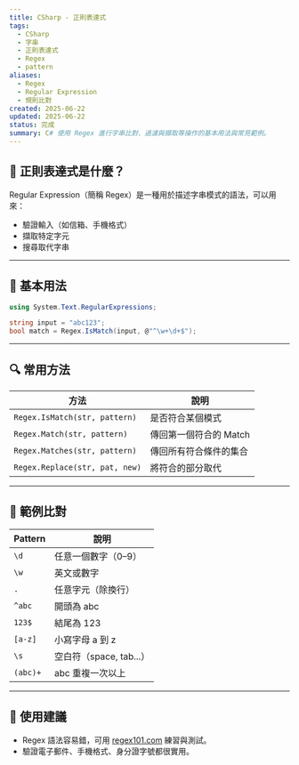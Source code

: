 ```yaml
---
title: CSharp - 正則表達式
tags:
  - CSharp
  - 字串
  - 正則表達式
  - Regex
  - pattern
aliases:
  - Regex
  - Regular Expression
  - 規則比對
created: 2025-06-22
updated: 2025-06-22
status: 完成
summary: C# 使用 Regex 進行字串比對、過濾與擷取等操作的基本用法與常見範例。
---
```

## 🧠 正則表達式是什麼？

Regular Expression（簡稱 Regex）是一種用於描述字串模式的語法，可以用來：
- 驗證輸入（如信箱、手機格式）
- 擷取特定字元
- 搜尋取代字串

---
## 🚀 基本用法

```csharp
using System.Text.RegularExpressions;

string input = "abc123";
bool match = Regex.IsMatch(input, @"^\w+\d+$");
```

---
## 🔍 常用方法

|方法|說明|
|---|---|
|`Regex.IsMatch(str, pattern)`|是否符合某個模式|
|`Regex.Match(str, pattern)`|傳回第一個符合的 Match|
|`Regex.Matches(str, pattern)`|傳回所有符合條件的集合|
|`Regex.Replace(str, pat, new)`|將符合的部分取代|

---

## 🧪 範例比對

| Pattern  | 說明                 |
| -------- | ------------------ |
| `\d`     | 任意一個數字（0–9）        |
| `\w`     | 英文或數字              |
| `.`      | 任意字元（除換行）          |
| `^abc`   | 開頭為 abc            |
| `123$`   | 結尾為 123            |
| `[a-z]`  | 小寫字母 a 到 z         |
| `\s`     | 空白符（space, tab...） |
| `(abc)+` | abc 重複一次以上         |

---
## 📌 使用建議

- Regex 語法容易錯，可用 [regex101.com](https://regex101.com) 練習與測試。
- 驗證電子郵件、手機格式、身分證字號都很實用。